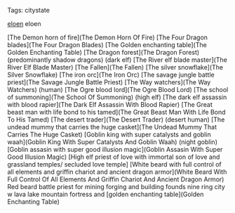 Tags: citystate

[eloen](eloen) eloen 

[The Demon horn of fire](The Demon Horn Of Fire)
[The Four Dragon blades](The Four Dragon Blades)
[The Golden enchanting table](The Golden Enchanting Table)
[The Dragon forest](The Dragon Forest) (predominantly shadow dragons) (dark elf)
[The River elf blade master](The River Elf Blade Master)
[The Fallen](The Fallen) 
[The silver snowflake](The Silver Snowflake)
[The iron orc](The Iron Orc) 
[The savage jungle battle priest](The Savage Jungle Battle Priest) 
[The Way watchers](The Way Watchers) (human)
[The Ogre blood lord](The Ogre Blood Lord)
[The school of summoning](The School Of Summoning) (high elf)
[The dark elf assassin with blood rapier](The Dark Elf Assassin With Blood Rapier) 
[The Great beast man with life bond to his tamed](The Great Beast Man With Life Bond To His Tamed)
[The desert trader](The Desert Trader) (desert human)
[The undead mummy that carries the huge casket](The Undead Mummy That Carries The Huge Casket)
[Goblin king with super catalysts and goblin waah](Goblin King With Super Catalysts And Goblin Waah) (night goblin)
[Goblin assasin with super good illusion magic](Goblin Assasin With Super Good Illusion Magic)
[High elf priest of love with immortal son of love and grassland temples/ secluded love temple]
[White beard with full control of all elements and griffin chariot and ancient dragon armor](White Beard With Full Control Of All Elements And Griffin Chariot And Ancient Dragon Armor)
Red beard battle priest for mining forging and building founds nine ring city w lava lake mountain fortress and [golden enchanting table](Golden Enchanting Table)